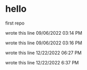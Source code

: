 # hello

first repo

wrote this line 09/06/2022 03:14 PM

wrote this line 09/06/2022 03:16 PM

wrote this line 12/22/2022 06:27 PM

wrote this line 12/22/2022 6:37 PM